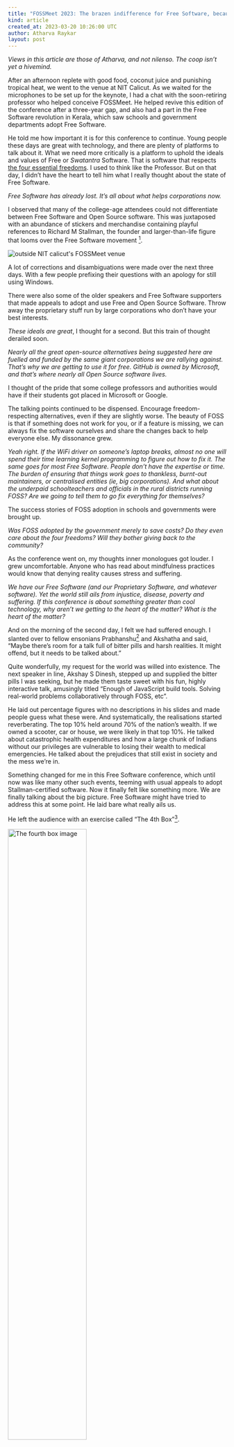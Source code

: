 ```yaml
---
title: "FOSSMeet 2023: The brazen indifference for Free Software, because people think Something Else is more important."
kind: article
created_at: 2023-03-20 10:26:00 UTC
author: Atharva Raykar
layout: post
---
```


_Views in this article are those of Atharva, and not nilenso. The coop isn’t yet a hivemind._

After an afternoon replete with good food, coconut juice and punishing tropical heat, we went to the venue at NIT Calicut. As we waited for the microphones to be set up for the keynote, I had a chat with the soon-retiring professor who helped conceive FOSSMeet. He helped revive this edition of the conference after a three-year gap, and also had a part in the Free Software revolution in Kerala, which saw schools and government departments adopt Free Software.

He told me how important it is for this conference to continue. Young people these days are great with technology, and there are plenty of platforms to talk about it. What we need more critically is a platform to uphold the ideals and values of Free or _Swatantra_ Software. That is software that respects [the four essential freedoms](https://www.gnu.org/philosophy/free-sw.en.html#fs-definition). I used to think like the Professor. But on that day, I didn’t have the heart to tell him what I really thought about the state of Free Software.

_Free Software has already lost. It’s all about what helps corporations now._

I observed that many of the college-age attendees could not differentiate between Free Software and Open Source software. This was juxtaposed with an abundance of stickers and merchandise containing playful references to Richard M Stallman, the founder and larger-than-life figure that looms over the Free Software movement [^1].

![outside NIT calicut's FOSSMeet venue](/images/blog/fossmeet-2023/fossmeet-venue.webp)

A lot of corrections and disambiguations were made over the next three days. With a few people prefixing their questions with an apology for still using Windows.

There were also some of the older speakers and Free Software supporters that made appeals to adopt and use Free and Open Source Software. Throw away the proprietary stuff run by large corporations who don’t have your best interests.

_These ideals are great_, I thought for a second. But this train of thought derailed soon.

_Nearly all the great open-source alternatives being suggested here are fuelled and funded by the same giant corporations we are rallying against. That’s why we are getting to use it for free. GitHub is owned by Microsoft, and that’s where nearly all Open Source software lives._

I thought of the pride that some college professors and authorities would have if their students got placed in Microsoft or Google.

The talking points continued to be dispensed. Encourage freedom-respecting alternatives, even if they are slightly worse. The beauty of FOSS is that if something does not work for you, or if a feature is missing, we can always fix the software ourselves and share the changes back to help everyone else. My dissonance grew.

_Yeah right. If the WiFi driver on someone’s laptop breaks, almost no one will spend their time learning kernel programming to figure out how to fix it. The same goes for most Free Software. People don’t have the expertise or time. The burden of ensuring that things work goes to thankless, burnt-out maintainers, or centralised entities (ie, big corporations). And what about the underpaid schoolteachers and officials in the rural districts running FOSS? Are we going to tell them to go fix everything for themselves?_

The success stories of FOSS adoption in schools and governments were brought up.

_Was FOSS adopted by the government merely to save costs? Do they even care about the four freedoms? Will they bother giving back to the community?_

As the conference went on, my thoughts inner monologues got louder. I grew uncomfortable. Anyone who has read about mindfulness practices would know that denying reality causes stress and suffering.

_We have our Free Software (and our Proprietary Software, and whatever software). Yet the world still ails from injustice, disease, poverty and suffering. If this conference is about something greater than cool technology, why aren’t we getting to the heart of the matter? What is the heart of the matter?_

And on the morning of the second day, I felt we had suffered enough. I slanted over to fellow ensonians Prabhanshu[^2] and Akshatha and said, “Maybe there’s room for a talk full of bitter pills and harsh realities. It might offend, but it needs to be talked about.”

Quite wonderfully, my request for the world was willed into existence. The next speaker in line, Akshay S Dinesh, stepped up and supplied the bitter pills I was seeking, but he made them taste sweet with his fun, highly interactive talk, amusingly titled “Enough of JavaScript build tools. Solving real-world problems collaboratively through FOSS, etc”.

He laid out percentage figures with no descriptions in his slides and made people guess what these were. And systematically, the realisations started reverberating. The top 10% held around 70% of the nation’s wealth. If we owned a scooter, car or house, we were likely in that top 10%. He talked about catastrophic health expenditures and how a large chunk of Indians without our privileges are vulnerable to losing their wealth to medical emergencies. He talked about the prejudices that still exist in society and the mess we’re in.

Something changed for me in this Free Software conference, which until now was like many other such events, teeming with usual appeals to adopt Stallman-certified software. Now it finally felt like something more. We are finally talking about the big picture. Free Software might have tried to address this at some point. He laid bare what really ails us.

He left the audience with an exercise called “The 4th Box”[^3].

<img width="60%" height="60%" src="/images/blog/fossmeet-2023/the-fourth-box.jpg" alt="The fourth box image">

Each box displays the various attempts to fix injustices in our society. The first one is to apply the same solution equally, not accounting for the privileges people have. The other is something like affirmative action, where you solve each person’s needs differently, to get an equal outcome. The third box is to remove the obstacle entirely (why was it even there?). The fourth box is blank. It’s because there aren’t just three ways to address it. We need all of the good ideas we can get and more of them.

And right after he showed this, came the money line, which brought us back to Free and Open Source Software.

_FOSS is an option._

It’s not the solution. It’s just an option, and not necessarily the best one. Use it with all the other tools in the box to help make the world more equitable.

Akshay did not talk about JavaScript.

<div style="margin:1.5rem auto; width: max-content">.　 . • ☆ . ° .• °:. *₊ ° . ☆</div>

I met some of the other speakers in the lunch break, mostly young whippersnappers like me who are all bundled up in a polythene bag labelled Gen-Z (usually by overly-confident journalists).

These were people like me, who were drawn to FOSS movements and had their fair share of contributions to various communities. And like me, they shared the same varietal of scepticism about FOSS. It was clear what the younger folks at the conference were focused on. We wanted to solve problems. We didn’t want to be activists tied to a cause. Use the tools we have to make the world better and get on with it.

There was the technical chatter too, of course. I was talking about TypeScript to the CTO of a company that runs a popular Open Source project. Types are a layer of restrictions added over JavaScript that guarantees the elimination of certain classes of errors. The debate we had was that while it’s useful to have these restrictions to protect fallible humans from themselves, we also eliminate a really large set of programs that are perfectly valid only because the type system doesn’t accept them. It’s a tradeoff.

I’d like to think about Free Software similarly. It’s a set of restrictions over the licensing and distribution of Software that if followed, will guarantee some good outcomes for society. It’s much harder to exploit your users when your program can be used, modified and inspected in pretty much any way. For example, if my local hospital’s patient management software met the Free Software definition, I would be able to verify if it did something nasty, like transmitting my prescription data to third parties. Moreover, a rural clinic would theoretically be able to take the same software and adapt it to make it work better in internet-scarce regions. Quite neat. But slapping a GPL licence on the patient management software would still not stop a malicious hospital from producing a data dump of all its data and selling it. They could still exploit their users if they really wanted to.

Stallman’s definitions of freedom will also rule out large classes of perfectly-good-for-society software with the villainous label of “unethical”. The Free Software Foundation is quite aggressive about things not meeting their standards. They see a binary, where there is a spectrum.

Stallman would lament the fact that my colleague Prabhanshu is working with MIT-licensed software at Simple. This license won’t meet the Free Software standards of “ethical” because someone could theoretically make modifications and deploy a proprietary variant that cannot be audited or trusted. While this is true, it does not change the fact that Simple is a software that has created highly positive outcomes for society. More so than a lot of software licensed in a way that would satisfy the Free Software maximalists.


![Venn diagram: software that creates negative outcomes overlaps with software that creates positive outcomes. A smaller circle called "free software" is inside the circle with positive outcomes, only slightly overlapping the negative outcomes](/images/blog/fossmeet-2023/free-software-vd.png)


And that’s why I am largely indifferent to Free Software as an ideology. Some say it’s dying, and others argue it’s already dead. I haven’t checked the pulse. I am not interested in another subculture that lives and dies by the holy words of its greatest founder.

The world is magical, but there are no magic spells. We don’t only need Free Software. We need something with a bigger frame, something more complete, and more of it.

Footnotes

[^1]: Enough has been written about this guy already. I’ll save some words in this essay.

[^2]: Prabhanshu gave a talk on simple.org, a software he worked on which saves lives in rural areas.

[^3]: Image Credit: A collaboration between Center for Story-based Strategy & Interaction Institute for Social Change.
